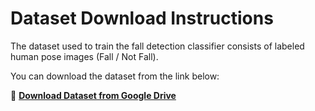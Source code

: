 #  Dataset Download Instructions

The dataset used to train the fall detection classifier consists of labeled human pose images (Fall / Not Fall).

You can download the dataset from the link below:

🔗 **[Download Dataset from Google Drive](https://drive.google.com/drive/folders/1hin-JKeHrcl2aVtlCPytS05qgdbi_GI5?usp=drive_link)**



